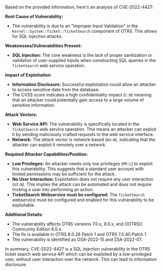 Based on the provided information, here's an analysis of CVE-2022-4427:

**Root Cause of Vulnerability:**

*   The vulnerability is due to an "Improper Input Validation" in the `Kernel::System::Ticket::TicketSearch` component of OTRS. This allows for SQL injection attacks.

**Weaknesses/Vulnerabilities Present:**

*   **SQL Injection:** The core weakness is the lack of proper sanitization or validation of user-supplied inputs when constructing SQL queries in the `TicketSearch` web service operation.

**Impact of Exploitation:**

*   **Information Disclosure:** Successful exploitation could allow an attacker to access sensitive data from the database.
*   The CVSS score indicates a high confidentiality impact (`C:H`) meaning that an attacker could potentially gain access to a large volume of sensitive information.

**Attack Vectors:**

*   **Web Service API:** The vulnerability is specifically located in the `TicketSearch` web service operation. This means an attacker can exploit it by sending maliciously crafted requests to the web service interface.
*   **Network:** The attack vector is network-based (`AV:N`), indicating that the attacker can exploit it remotely over a network.

**Required Attacker Capabilities/Position:**

*   **Low Privileges:** An attacker needs only low privileges (`PR:L`) to exploit this vulnerability. This suggests that a standard user account with limited permissions may be sufficient for the attack.
*   **No User Interaction:** Exploitation does not require any user interaction (`UI:N`). This implies the attack can be automated and does not require tricking a user into performing an action.
*   **TicketSearch Webservice must be configured:** The `TicketSearch` webservice must be configured and enabled for this vulnerability to be exploitable.

**Additional Details:**

*   The vulnerability affects OTRS versions 7.0.x, 8.0.x, and ((OTRS)) Community Edition 6.0.x.
*   The fix is available in OTRS 8.0.28 Patch 1 and OTRS 7.0.40 Patch 1.
*   The vulnerability is identified as OSA-2022-15 and ZSA-2022-07.

In summary, CVE-2022-4427 is a SQL injection vulnerability in the OTRS ticket search web service API which can be exploited by a low-privileged user, without user interaction over the network. This can lead to information disclosure.